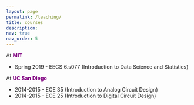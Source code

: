 ```yaml
---
layout: page
permalink: /teaching/
title: courses
description: 
nav: true
nav_order: 5
---
```


<p>At <span style="color: purple;"><b>MIT</b></span></p>
<ul>
<li>Spring 2019 - EECS 6.s077 (Introduction to Data Science and Statistics)</li>
</ul>

<p>At <span style="color: purple;"><b>UC San Diego</b></span></p>
<ul>
<li>2014-2015 - ECE 35 (Introduction to Analog Circuit Design)</li>
<li>2014-2015 - ECE 25 (Introduction to Digital Circuit Design)</li>
</ul>